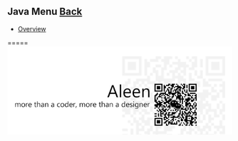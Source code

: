 ## Java Menu [Back](./../Programming%20Menu.md)
* [Overview](./Overview.md)

=====
<a href="http://aleen42.github.io/" target="_blank" ><img src="./../../pic/tail.gif"></a>
